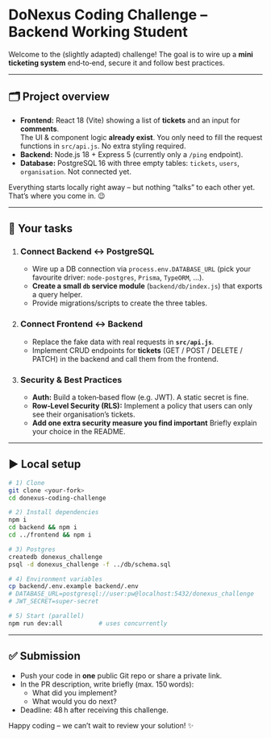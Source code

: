 # DoNexus Coding Challenge – Backend Working Student

Welcome to the (slightly adapted) challenge! The goal is to wire up a **mini ticketing system** end‑to‑end, secure it and follow best practices.

---

## 🗂️ Project overview

* **Frontend:** React 18 (Vite) showing a list of **tickets** and an input for **comments**.  
  The UI & component logic **already exist**. You only need to fill the request functions in `src/api.js`. No extra styling required.
* **Backend:** Node.js 18 + Express 5 (currently only a `/ping` endpoint).
* **Database:** PostgreSQL 16 with three empty tables: `tickets`, `users`, `organisation`. Not connected yet.

Everything starts locally right away – but nothing “talks” to each other yet. That’s where you come in. 😉

---

## 🚧 Your tasks

1. ### Connect Backend ↔ PostgreSQL  
   * Wire up a DB connection via `process.env.DATABASE_URL` (pick your favourite driver: `node‑postgres`, `Prisma`, `TypeORM`, …).  
   * **Create a small `db` service module** (`backend/db/index.js`) that exports a query helper.  
   * Provide migrations/scripts to create the three tables.

2. ### Connect Frontend ↔ Backend  
   * Replace the fake data with real requests in **`src/api.js`**.  
   * Implement CRUD endpoints for **tickets** (GET / POST / DELETE / PATCH) in the backend and call them from the frontend.

3. ### Security & Best Practices  
   * **Auth:** Build a token‑based flow (e.g. JWT). A static secret is fine.  
   * **Row‑Level Security (RLS):** Implement a policy that users can only see their organisation’s tickets.  
   * **Add one extra security measure you find important** Briefly explain your choice in the README.

---

## ▶️ Local setup

```bash
# 1) Clone
git clone <your‑fork>
cd donexus-coding-challenge

# 2) Install dependencies
npm i
cd backend && npm i
cd ../frontend && npm i

# 3) Postgres
createdb donexus_challenge
psql -d donexus_challenge -f ../db/schema.sql

# 4) Environment variables
cp backend/.env.example backend/.env
# DATABASE_URL=postgresql://user:pw@localhost:5432/donexus_challenge
# JWT_SECRET=super‑secret

# 5) Start (parallel)
npm run dev:all          # uses concurrently
```

---

## ✅ Submission

* Push your code in **one** public Git repo or share a private link.  
* In the PR description, write briefly (max. 150 words):  
  * What did you implement?  
  * What would you do next?  
* Deadline: 48 h after receiving this challenge.

Happy coding – we can’t wait to review your solution! ✨
